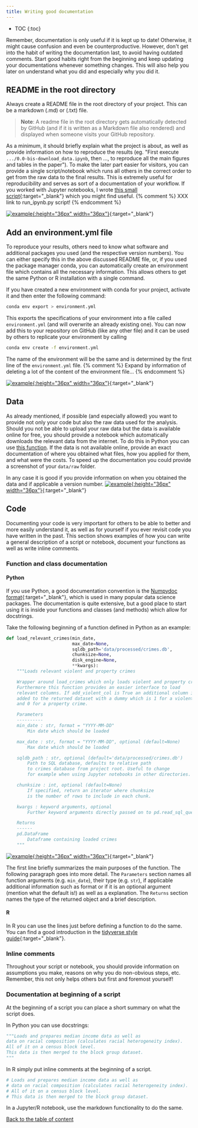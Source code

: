 ```yaml
---
title: Writing good documentation
---
```

* TOC
{:toc}

Remember, documentation is only useful if it is kept up to date! Otherwise, it might cause confusion and even be counterproductive. However, don't get into the habit of writing the documentation last, to avoid having outdated comments. Start good habits right from the beginning and keep updating your documentations whenever something changes. This will also help you later on understand what you did and especially why you did it.

## README in the root directory
Always create a README file in the root directory of your project. This can be a markdown (.md) or (.txt) file.
>**Note**: A readme file in the root directory gets automatically detected by GitHub (and if it is written as a Markdown file also rendered) and displayed when someone visits your GitHub repository.

As a minimum, it should briefly explain what the project is about, as well as provide information on how to reproduce the results (eg. "First execute `.../0.0-bis-download_data.ipynb`, then ..., to reproduce all the main figures and tables in the paper"). To make the later part easier for visitors, you can provide a single script/notebook which runs all others in the correct order to get from the raw data to the final results. This is extremely useful for reproducibility and serves as sort of a documentation of your workflow. If you worked with Jupyter notebooks, I wrote [this small script](){:target="_blank"} which you might find useful.
{% comment %}
XXX link to run_ipynb.py script!
{% endcomment %}

[![example](../figures/example_icon.png){:height="36px" width="36px"}](https://github.com/binste/chicago_safepassage_evaluation/blob/master/README.md){:target="_blank"}

## Add an environment.yml file
To reproduce your results, others need to know what software and additional packages you used (and the respective version numbers). You can either specify this in the above discussed README file, or, if you used the package manager conda, you can automatically create an environment file which contains all the necessary information. This allows others to get the same Python or R installation with a single command.

If you have created a new environment with conda for your project, activate it and then enter the following command:
```bash
conda env export > environment.yml
```
This exports the specifications of your environment into a file called `environment.yml` (and will overwrite an already existing one). You can now add this to your repository on GitHub (like any other file) and it can be used by others to replicate your environment by calling

```bash
conda env create -f environment.yml
```
The name of the environment will be the same and is determined by the first line of the `environment.yml` file.
{% comment %}
Expand by information of deleting a lot of the content of the environment file...
{% endcomment %}

[![example](../figures/example_icon.png){:height="36px" width="36px"}](https://github.com/binste/chicago_safepassage_evaluation/blob/master/environment.yml){:target="_blank"}

## Data
As already mentioned, if possible (and especially allowed) you want to provide not only your code but also the raw data used for the analysis. Should you not be able to upload your raw data but the data is available online for free, you should provide a notebook which automatically downloads the relevant data from the internet. To do this in Python you can use [this function](../help_snippets/download_function.md). If the data is not available online, provide an exact documentation of where you obtained what files, how you applied for them, and what were the costs. To speed up the documentation you could provide a screenshot of your `data/raw` folder.

In any case it is good if you provide information on when you obtained the data and if applicable a version number.
[![example](../figures/example_icon.png){:height="36px" width="36px"}](https://github.com/binste/chicago_safepassage_evaluation/blob/master/notebooks/0_download_data/0.0-binste-download-data.ipynb){:target="_blank"}

## Code
Documenting your code is very important for others to be able to better and more easily understand it, as well as for yourself if you ever revisit code you have written in the past. This section shows examples of how you can write a general description of a script or notebook, document your functions as well as write inline comments.

### Function and class documentation
#### Python
If you use Python, a good documentation convention is the [Numpydoc format](https://numpydoc.readthedocs.io/en/latest/){:target="_blank"}, which is used in many popular data science packages. The documentation is quite extensive, but a good place to start using it is inside your functions and classes (and methods) which allow for docstrings.

Take the following beginning of a function defined in Python as an example:
```python
def load_relevant_crimes(min_date,
                         max_date=None,
                         sqldb_path='data/processed/crimes.db',
                         chunksize=None,
                         disk_engine=None,
                         **kwargs):
    """Loads relevant violent and property crimes

    Wrapper around load_crimes which only loads violent and property crimes.
    Furthermore this function provides an easier interface to load
    relevant columns. If add_violent_col is True an additional column is
    added to the returned dataset with a dummy which is 1 for a violent crime
    and 0 for a property crime.

    Parameters
    ----------
    min_date : str, format = "YYYY-MM-DD"
        Min date which should be loaded

    max_date : str, format = "YYYY-MM-DD", optional (default=None)
        Max date which should be loaded

    sqldb_path : str, optional (default='data/processed/crimes.db')
        Path to SQL database, defaults to relative path
        to crimes database from project root. Useful to change
        for example when using Jupyter notebooks in other directories.

    chunksize : int, optional (default=None)
        If specified, return an iterator where chunksize
        is the number of rows to include in each chunk.

    kwargs : keyword arguments, optional
        Further keyword arguments directly passed on to pd.read_sql_query call

    Returns
    ------
    pd.DataFrame
        Dataframe containing loaded crimes
    """
```
[![example](../figures/example_icon.png){:height="36px" width="36px"}](https://github.com/binste/chicago_safepassage_evaluation/blob/master/src/prepare_data/crime_database.py){:target="_blank"}

The first line briefly summarizes the main purposes of the function. The following paragraph goes into more detail. The `Parameters` section names all function arguments (e.g. `min_date`), their type (e.g. `str`), if applicable additional information such as format or if it is an optional argument (mention what the default is!) as well as a explanation. The `Returns` section names the type of the returned object and a brief description.

#### R
In R you can use the lines just before defining a function to do the same. You can find a good introduction in the [tidyverse style guide](http://style.tidyverse.org/documentation.html){:target="_blank"}.

### Inline comments
Throughout your script or notebook, you should provide information on assumptions you make, reasons on why you do non-obvious steps, etc. Remember, this not only helps others but first and foremost yourself!

### Documentation at beginning of a script
At the beginning of a script you can place a short summary on what the script does.

In Python you can use docstrings:
```python
"""Loads and prepares median income data as well as
data on racial composition (calculates racial heterogeneity index).
All of it on a census block level.
This data is then merged to the block group dataset.
"""
```

In R simply put inline comments at the beginning of a script.
```r
# Loads and prepares median income data as well as
# data on racial composition (calculates racial heterogeneity index).
# All of it on a census block level.
# This data is then merged to the block group dataset.
```

In a Jupyter/R notebook, use the markdown functionality to do the same.

[Back to the table of content](./index.md)